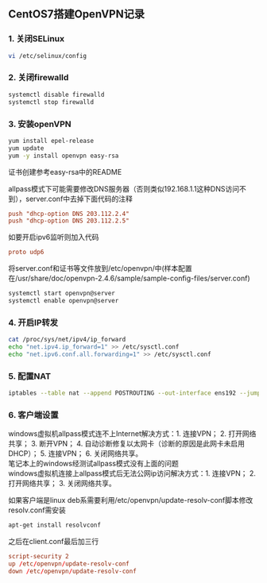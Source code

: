## CentOS7搭建OpenVPN记录
### 1. 关闭SELinux  
```bash
vi /etc/selinux/config
```
### 2. 关闭firewalld  
```bash
systemctl disable firewalld
systemctl stop firewalld
```

### 3. 安装openVPN  
```bash
yum install epel-release
yum update
yum -y install openvpn easy-rsa
```
证书创建参考easy-rsa中的README  

allpass模式下可能需要修改DNS服务器（否则类似192.168.1.1这种DNS访问不到），server.conf中去掉下面代码的注释  
```conf
push "dhcp-option DNS 203.112.2.4"
push "dhcp-option DNS 203.112.2.5"
```
如要开启ipv6监听则加入代码
```conf
proto udp6
```
将server.conf和证书等文件放到/etc/openvpn/中(样本配置在/usr/share/doc/openvpn-2.4.6/sample/sample-config-files/server.conf)  
```bash
systemctl start openvpn@server
systemctl enable openvpn@server
```
### 4. 开启IP转发  
```bash
cat /proc/sys/net/ipv4/ip_forward
echo "net.ipv4.ip_forward=1" >> /etc/sysctl.conf
echo "net.ipv6.conf.all.forwarding=1" >> /etc/sysctl.conf
```
### 5. 配置NAT  
```bash
iptables --table nat --append POSTROUTING --out-interface ens192 --jump MASQUERADE
```
### 6. 客户端设置
windows虚拟机allpass模式连不上Internet解决方式：1. 连接VPN； 2. 打开网络共享； 3. 断开VPN； 4. 自动诊断修复以太网卡（诊断的原因是此网卡未启用DHCP）； 5. 连接VPN； 6. 关闭网络共享。  
笔记本上的windows经测试allpass模式没有上面的问题  
windows虚拟机连接上allpass模式后无法公网ip访问解决方式：1. 连接VPN； 2. 打开网络共享； 3. 关闭网络共享。  

如果客户端是linux deb系需要利用/etc/openvpn/update-resolv-conf脚本修改resolv.conf需安装
```bash
apt-get install resolvconf
```
之后在client.conf最后加三行
```conf
script-security 2
up /etc/openvpn/update-resolv-conf
down /etc/openvpn/update-resolv-conf  
```
